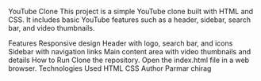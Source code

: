 YouTube Clone
This project is a simple YouTube clone built with HTML and CSS. It includes basic YouTube features such as a header, sidebar, search bar, and video thumbnails.

Features
Responsive design
Header with logo, search bar, and icons
Sidebar with navigation links
Main content area with video thumbnails and details
How to Run
Clone the repository.
Open the index.html file in a web browser.
Technologies Used
HTML
CSS
Author
Parmar chirag
